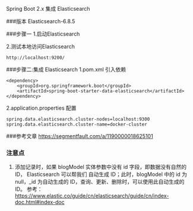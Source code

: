 Spring Boot 2.x 集成 Elasticsearch

###版本
Elasticsearch-6.8.5

###步骤一
1.启动Elasticsearch

2.测试本地访问Elasticsearch
```
http://localhost:9200/
```

###步骤二:集成 Elasticsearch
1.pom.xml 引入依赖
```
<dependency>
    <groupId>org.springframework.boot</groupId>
    <artifactId>spring-boot-starter-data-elasticsearch</artifactId>
</dependency>
```

2.application.properties 配置
```
spring.data.elasticsearch.cluster-nodes=localhost:9300
spring.data.elasticsearch.cluster-name=docker-cluster
```

###参考文章
https://segmentfault.com/a/1190000018625101

### 注意点
1. 添加记录时，如果 blogModel 实体参数中没有 id 字段，即数据没有自然的 ID， Elasticsearch 可以帮我们
自动生成 ID；此时，blogModel 中的 id 为 null，_id 为自动生成的 ID，查询、更新、删除时，可以使用此自动生成的 ID。
参考：https://www.elastic.co/guide/cn/elasticsearch/guide/cn/index-doc.html#index-doc
